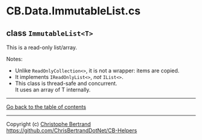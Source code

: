 ﻿# CB.Data.ImmutableList.cs

## class `ImmutableList<T>`

This is a read-only list/array.

Notes:
- Unlike `ReadOnlyCollection<>`, it is not a wrapper: items are copied.
- It implements `IReadOnlyList<>`, *not* `IList<>`.
- This class is thread-safe and concurrent.  
It uses an array of T internally.

---

[Go back to the table of contents](../readme.md)

---
Copyright (c) [Christophe Bertrand](https://chrisbertrand.net)  
https://github.com/ChrisBertrandDotNet/CB-Helpers
